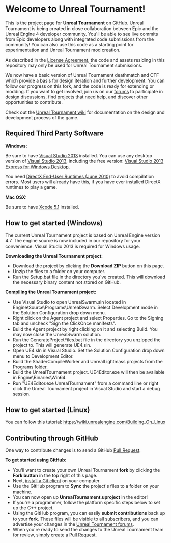 Welcome to Unreal Tournament!
=============================

This is the project page for **Unreal Tournament** on GitHub.  Unreal Tournament is being created in close collaboration between Epic and the Unreal Engine 4 developer community.  You'll be able to see live commits from Epic developers along with integrated code submissions from the community!  You can also use this code as a starting point for experimentation and Unreal Tournament mod creation.

As described in the [License Agreement](https://github.com/EpicGames/UnrealTournament/blob/master/LICENSE.pdf), the code and assets residing in this repository may only be used for Unreal Tournament submissions.

We now have a basic version of Unreal Tournament deathmatch and CTF which provide a basis for design iteration and further development. You can follow our progress on this fork, and the code is ready for extending or modding. If you want to get involved, join us on our [forums](http://forums.unrealengine.com/forumdisplay.php?34-Unreal-Tournament) to participate in design discussions, find projects that need help, and discover other opportunities to contribute.

Check out the [Unreal Tournament wiki](https://wiki.unrealengine.com/Unreal_Tournament_Development) for documentation on the design and development process of the game.



Required Third Party Software
---------------------

**Windows:**

Be sure to have [Visual Studio 2013](http://go.microsoft.com/?linkid=9832280) installed.  You can use any desktop version of [Visual Studio 2013](https://msdn.microsoft.com/vstudio/), including the free version:  [Visual Studio 2013 Express for Windows Desktop](http://go.microsoft.com/?linkid=9832280).

You need [DirectX End-User Runtimes (June 2010)](http://www.microsoft.com/en-us/download/details.aspx?id=8109) to avoid compilation errors.  Most users will already have this, if you have ever installed DirectX runtimes to play a game.
 
**Mac OSX:**

Be sure to have [Xcode 5.1](https://itunes.apple.com/us/app/xcode/id497799835) installed.

How to get started (Windows)
-------------------

The current Unreal Tournament project is based on Unreal Engine version 4.7. The engine source is now included in our repository for your convenience. Visual Studio 2013 is required for Windows usage.

**Downloading the Unreal Tournament project:**

- Download the project by clicking the **Download ZIP** button on this page.
- Unzip the files to a folder on your computer.  
- Run the Setup.bat file in the directory you've created. This will download the necessary binary content not stored on GitHub.

**Compiling the Unreal Tournament project:**
- Use Visual Studio to open UnrealSwarm.sln located in Engine\Source\Programs\UnrealSwarm. Select Development mode in the Solution Configuration drop down menu.
- Right click on the Agent project and select Properties. Go to the Signing tab and uncheck "Sign the ClickOnce manifests".
- Build the Agent project by right clicking on it and selecting Build. You may now close the UnrealSwarm solution.
- Run the GenerateProjectFiles.bat file in the directory you unzipped the project to. This will generate UE4.sln.
- Open UE4.sln in Visual Studio. Set the Solution Configuration drop down menu to Development Editor.
- Build the ShaderCompileWorker and UnrealLightmass projects from the Programs folder.
- Build the UnrealTournament project. UE4Editor.exe will then be available in Engine\Binaries\Win64\.
- Run "UE4Editor.exe UnrealTournament" from a command line or right click the Unreal Tournament project in Visual Studio and start a debug session.

How to get started (Linux)
-------------------
 
You can follow this tutorial: https://wiki.unrealengine.com/Building_On_Linux

Contributing through GitHub
-----------------------

One way to contribute changes is to send a GitHub [Pull Request](https://help.github.com/articles/using-pull-requests).

**To get started using GitHub:**

- You'll want to create your own Unreal Tournament **fork** by clicking the __Fork button__ in the top right of this page.
- Next, [install a Git client](http://help.github.com/articles/set-up-git) on your computer.
- Use the GitHub program to **Sync** the project's files to a folder on your machine.
- You can now open up **UnrealTournament.uproject** in the editor!
- If you're a programmer, follow the platform specific steps below to set up the C++ project. 
- Using the GitHub program, you can easily **submit contributions** back up to your **fork**.  These files will be visible to all subscribers, and you can advertise your changes in the [Unreal Tournament forums](http://forums.unrealengine.com/forumdisplay.php?34-Unreal-Tournament).
- When you're ready to send the changes to the Unreal Tournament team for review, simply create a [Pull Request](https://help.github.com/articles/using-pull-requests).



